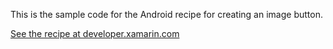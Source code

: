 This is the sample code for the Android recipe for creating an image button.

[See the recipe at developer.xamarin.com](http://developer.xamarin.com/recipes/android/controls/imagebutton/create_an_imagebutton/)
